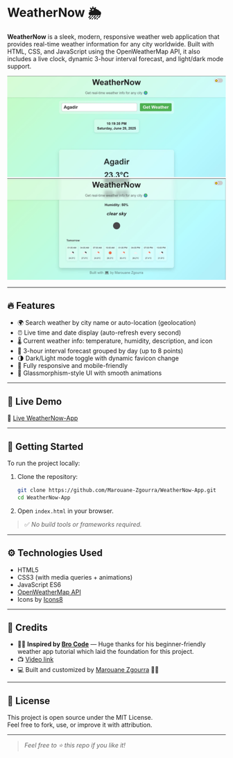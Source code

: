 
# WeatherNow 🌦️

**WeatherNow** is a sleek, modern, responsive weather web application that provides real-time weather information for any city worldwide. Built with HTML, CSS, and JavaScript using the OpenWeatherMap API, it also includes a live clock, dynamic 3-hour interval forecast, and light/dark mode support.

![Screenshot 1](./Capture14.JPG)  
![Screenshot 2](./Capture15.JPG)

---

## 🔥 Features

- 🌍 Search weather by city name or auto-location (geolocation)
- ⏰ Live time and date display (auto-refresh every second)
- 🌡️ Current weather info: temperature, humidity, description, and icon
- 📆 3-hour interval forecast grouped by day (up to 8 points)
- 🌗 Dark/Light mode toggle with dynamic favicon change
- 📱 Fully responsive and mobile-friendly
- 🌈 Glassmorphism-style UI with smooth animations

---

## 🧪 Live Demo

🔗 [Live WeatherNow-App](https://marouane-zgourra.github.io/WeatherNow-App)

---

## 🚀 Getting Started

To run the project locally:

1. Clone the repository:

    ```bash
    git clone https://github.com/Marouane-Zgourra/WeatherNow-App.git
    cd WeatherNow-App
    ```

1. Open `index.html` in your browser.

> ✅ _No build tools or frameworks required._

---

## ⚙️ Technologies Used

- HTML5  
- CSS3 (with media queries + animations)  
- JavaScript ES6  
- [OpenWeatherMap API](https://openweathermap.org/api)  
- Icons by [Icons8](https://icons8.com/)  

---

## 🙏 Credits

- 👨‍💻 **Inspired by [Bro Code](https://www.youtube.com/@BroCodez)** — Huge thanks for his beginner-friendly weather app tutorial which laid the foundation for this project.  
- 📺 [Video link](https://youtu.be/VaDUGPMjzOM?si=61B7apKMjeeULq7L)  
- 💻 Built and customized by [Marouane Zgourra](https://github.com/Marouane-Zgourra) 👨‍💻

---

## 📜 License

This project is open source under the MIT License.  
Feel free to fork, use, or improve it with attribution.

---

> _Feel free to ⭐ this repo if you like it!_
